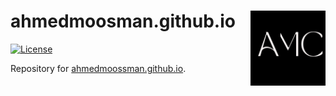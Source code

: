 # ahmedmoosman.github.io <img src="assets/images/logo.png" align="right" width="120" />

<!-- badges: start -->
[![License](https://img.shields.io/github/license/ahmedmoosman/ahmedmoosman.github.io)](LICENSE)
<!-- badges: end -->

Repository for [ahmedmoossman.github.io](https://ahmedmoosman.github.io).

